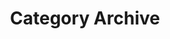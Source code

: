 ---
title: Category Archive
layout: tags
permalink: /tags/
show_excerpts: true
entries_layout: list
---